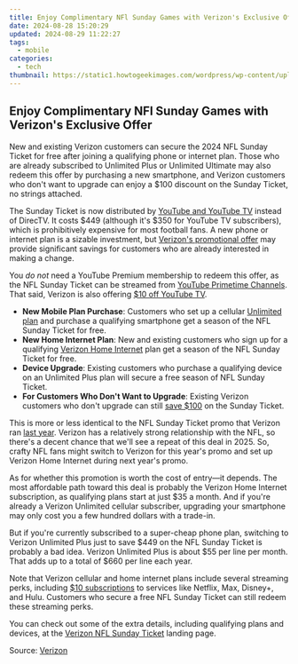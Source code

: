 ```yaml
---
title: Enjoy Complimentary NFl Sunday Games with Verizon's Exclusive Offer
date: 2024-08-28 15:20:29
updated: 2024-08-29 11:22:27
tags:
  - mobile
categories:
  - tech
thumbnail: https://static1.howtogeekimages.com/wordpress/wp-content/uploads/2023/09/screenshot-2023-09-06-at-2-51-15-pm.jpg
---
```


## Enjoy Complimentary NFl Sunday Games with Verizon's Exclusive Offer

New and existing Verizon customers can secure the 2024 NFL Sunday Ticket for free after joining a qualifying phone or internet plan. Those who are already subscribed to Unlimited Plus or Unlimited Ultimate may also redeem this offer by purchasing a new smartphone, and Verizon customers who don't want to upgrade can enjoy a $100 discount on the Sunday Ticket, no strings attached.

 The Sunday Ticket is now distributed by [YouTube and YouTube TV](https://sim-unlock.techidaily.com/how-to-check-if-your-nokia-g22-is-unlocked-by-drfone-android/) instead of DirecTV. It costs $449 (although it's $350 for YouTube TV subscribers), which is prohibitively expensive for most football fans. A new phone or internet plan is a sizable investment, but [Verizon's promotional offer](https://www.anrdoezrs.net/links/3607085/type/dlg/sid/UUhtgUeUpU2004363/https://www.verizon.com/nfl-sunday-ticket-on-youtube-streaming/) may provide significant savings for customers who are already interested in making a change.

 You _do not_ need a YouTube Premium membership to redeem this offer, as the NFL Sunday Ticket can be streamed from [YouTube Primetime Channels](https://www.androidpolice.com/what-are-youtube-primetime-channels/). That said, Verizon is also offering [$10 off YouTube TV](https://www.anrdoezrs.net/links/3607085/type/dlg/sid/UUhtgUeUpU2004363/https://www.verizon.com/solutions-and-services/apps/youtube-tv/).

* **New Mobile Plan Purchase**: Customers who set up a cellular [Unlimited plan](https://www.anrdoezrs.net/links/3607085/type/dlg/sid/UUhtgUeUpU2004363/https://www.verizon.com/plans/unlimited/) and purchase a qualifying smartphone get a season of the NFL Sunday Ticket for free.
* **New Home Internet Plan**: New and existing customers who sign up for a qualifying [Verizon Home Internet](https://www.anrdoezrs.net/links/3607085/type/dlg/sid/UUhtgUeUpU2004363/https://www.verizon.com/home/internet/) plan get a season of the NFL Sunday Ticket for free.
* **Device Upgrade**: Existing customers who purchase a qualifying device on an Unlimited Plus plan will secure a free season of NFL Sunday Ticket.
* **For Customers Who Don't Want to Upgrade**: Existing Verizon customers who don't upgrade can still [save $100](https://www.anrdoezrs.net/links/3607085/type/dlg/sid/UUhtgUeUpU2004363/https://www.verizon.com/support/nfl-st-on-us-promo-legal/) on the Sunday Ticket.

 This is more or less identical to the NFL Sunday Ticket promo that Verizon ran [last year](https://screen-recording.techidaily.com/slicephoto-inspection/). Verizon has a relatively strong relationship with the NFL, so there's a decent chance that we'll see a repeat of this deal in 2025\. So, crafty NFL fans might switch to Verizon for this year's promo and set up Verizon Home Internet during next year's promo.

 As for whether this promotion is worth the cost of entry—it depends. The most affordable path toward this deal is probably the Verizon Home Internet subscription, as qualifying plans start at just $35 a month. And if you're already a Verizon Unlimited cellular subscriber, upgrading your smartphone may only cost you a few hundred dollars with a trade-in.

 But if you're currently subscribed to a super-cheap phone plan, switching to Verizon Unlimited Plus just to save $449 on the NFL Sunday Ticket is probably a bad idea. Verizon Unlimited Plus is about $55 per line per month. That adds up to a total of $660 per line each year.

 Note that Verizon cellular and home internet plans include several streaming perks, including [$10 subscriptions](https://desktop-recording.techidaily.com/updated-in-2024-bandicam-vs-camtasia-which-is-better/) to services like Netflix, Max, Disney+, and Hulu. Customers who secure a free NFL Sunday Ticket can still redeem these streaming perks.

 You can check out some of the extra details, including qualifying plans and devices, at the [Verizon NFL Sunday Ticket](https://www.anrdoezrs.net/links/3607085/type/dlg/sid/UUhtgUeUpU2004363/https://www.verizon.com/nfl-sunday-ticket-on-youtube-streaming/) landing page.

 Source: [Verizon](https://www.anrdoezrs.net/links/3607085/type/dlg/sid/UUhtgUeUpU2004363/https://www.verizon.com/nfl-sunday-ticket-on-youtube-streaming/)

<ins class="adsbygoogle"
     style="display:block"
     data-ad-format="autorelaxed"
     data-ad-client="ca-pub-7571918770474297"
     data-ad-slot="1223367746"></ins>



<ins class="adsbygoogle"
     style="display:block"
     data-ad-client="ca-pub-7571918770474297"
     data-ad-slot="8358498916"
     data-ad-format="auto"
     data-full-width-responsive="true"></ins>
